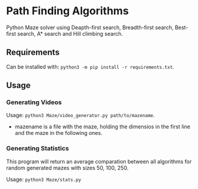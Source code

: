 # Path Finding Algorithms

Python Maze solver using Deapth-first search, Breadth-first search, Best-first search, A* search and Hill climbing search.

## Requirements

Can be installed with: `python3 -m pip install -r requirements.txt`.

## Usage

### Generating Videos

Usage: `python3 Maze/video_generator.py path/to/mazename`.

- mazename is a file with the maze, holding the dimensios in the first line and the maze in the following ones.

### Generating Statistics

This program will return an average comparation between all algorithms for random generated mazes with sizes 50, 100, 250.
    
Usage: `python3 Maze/stats.py`

